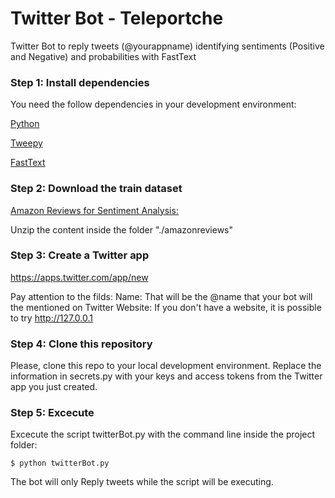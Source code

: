 # Twitter Bot - Teleportche

Twitter Bot to reply tweets (@yourappname) identifying sentiments (Positive and Negative) and probabilities with FastText


### Step 1: Install dependencies

You need the follow dependencies in your development environment:

  [Python](https://www.python.org/downloads/)

  [Tweepy](http://www.tweepy.org/)

  [FastText](https://pypi.org/project/fasttext/)

### Step 2: Download the train dataset

  [Amazon Reviews for Sentiment Analysis:](https://www.kaggle.com/bittlingmayer/amazonreviews)

  Unzip the content inside the folder "./amazonreviews"

### Step 3: Create a Twitter app

https://apps.twitter.com/app/new

Pay attention to the filds:
Name: That will be the @name that your bot will the mentioned on Twitter
Website: If you don't have a website, it is possible to try http://127.0.0.1

### Step 4: Clone this repository

Please, clone this repo to your local development environment.
Replace the information in secrets.py with your keys and access tokens from the Twitter app you just created.


### Step 5: Excecute

Excecute the script twitterBot.py with the command line inside the project folder:

```
$ python twitterBot.py
```
The bot will only Reply tweets while the script will be executing.

